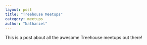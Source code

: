 ```yaml
---
layout: post
title: "Treehouse Meetups"
category: meetups
author: "Nathaniel"
---
```


This is a post about all the awesome Treehouse meetups out there!